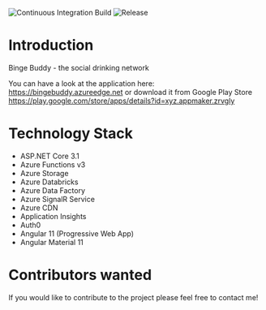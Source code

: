 ![Continuous Integration Build](https://github.com/marxxxx/bingebuddyng/workflows/Continuous%20Integration%20Build/badge.svg)
![Release](https://vsrm.dev.azure.com/markusstrobl/_apis/public/Release/badge/addb50f0-607a-48a3-bc82-de382e0c8fad/1/1)

# Introduction
Binge Buddy - the social drinking network

You can have a look at the application here:
https://bingebuddy.azureedge.net or download it from Google Play Store 
https://play.google.com/store/apps/details?id=xyz.appmaker.zrvgly

# Technology Stack
- ASP.NET Core 3.1
- Azure Functions v3
- Azure Storage
- Azure Databricks
- Azure Data Factory
- Azure SignalR Service
- Azure CDN
- Application Insights
- Auth0
- Angular 11 (Progressive Web App)
- Angular Material 11

# Contributors wanted
If you would like to contribute to the project please feel free to contact me!
